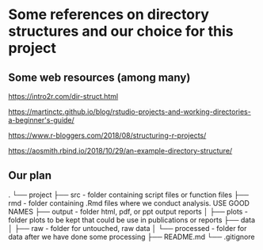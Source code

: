 # Some references on directory structures and our choice for this project

## Some web resources (among many)

https://intro2r.com/dir-struct.html

https://martinctc.github.io/blog/rstudio-projects-and-working-directories-a-beginner's-guide/

https://www.r-bloggers.com/2018/08/structuring-r-projects/

https://aosmith.rbind.io/2018/10/29/an-example-directory-structure/


## Our plan


.
└── project
    ├── src            - folder containing script files or function files
    ├── rmd       - folder containing .Rmd files where we conduct analysis.  USE GOOD NAMES 
    ├── output         - folder html, pdf, or ppt output reports 
    │   ├── plots      - folder plots to be kept that could be use in publications or reports
    ├── data
    │   ├── raw        - folder for untouched, raw data
    │   └── processed  - folder for data after we have done some processing
    ├── README.md
    └── .gitignore


